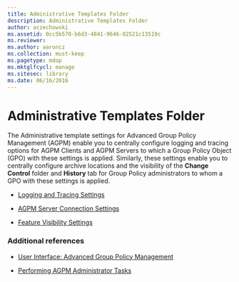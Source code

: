 ```yaml
---
title: Administrative Templates Folder
description: Administrative Templates Folder
author: aczechowski
ms.assetid: 0cc5b570-b6d3-4841-9646-02521c13519c
ms.reviewer:
ms.author: aaroncz
ms.collection: must-keep
ms.pagetype: mdop
ms.mktglfcycl: manage
ms.sitesec: library
ms.date: 06/16/2016
---
```



# Administrative Templates Folder


The Administrative template settings for Advanced Group Policy Management (AGPM) enable you to centrally configure logging and tracing options for AGPM Clients and AGPM Servers to which a Group Policy Object (GPO) with these settings is applied. Similarly, these settings enable you to centrally configure archive locations and the visibility of the **Change Control** folder and **History** tab for Group Policy administrators to whom a GPO with these settings is applied.

-   [Logging and Tracing Settings](logging-and-tracing-settings-agpm30ops.md)

-   [AGPM Server Connection Settings](agpm-server-connection-settings-agpm30ops.md)

-   [Feature Visibility Settings](feature-visibility-settings-agpm30ops.md)

### Additional references

-   [User Interface: Advanced Group Policy Management](user-interface-advanced-group-policy-management-agpm30ops.md)

-   [Performing AGPM Administrator Tasks](performing-agpm-administrator-tasks-agpm30ops.md)

 

 





